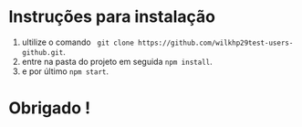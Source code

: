# Instruções para instalação

1. ultilize o comando ` git clone https://github.com/wilkhp29test-users-github.git`.
2. entre na pasta do projeto em seguida `npm install`.
3. e por último `npm start`.

# Obrigado !
